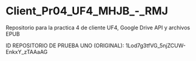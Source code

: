 # Client_Pr04_UF4_MHJB_-_RMJ
Repositorio para la practica 4 de cliente UF4, Google Drive API y archivos EPUB


ID REPOSITORIO DE PRUEBA UNO (ORIGINAL): 1Lod7g3tfVG_5njZCUW-EnkxY_zTAAaAG
